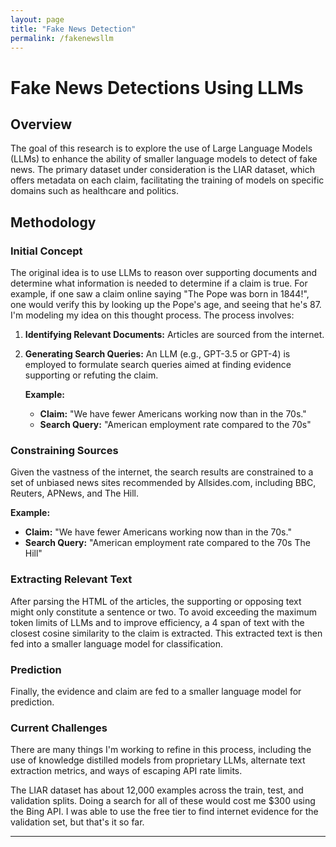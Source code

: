 ```yaml
---
layout: page
title: "Fake News Detection"
permalink: /fakenewsllm
---
```


# Fake News Detections Using LLMs


## Overview

The goal of this research is to explore the use of Large Language Models (LLMs) to enhance the ability of smaller language models to detect of fake news. The primary dataset under consideration is the LIAR dataset, which offers metadata on each claim, facilitating the training of models on specific domains such as healthcare and politics.

## Methodology

### Initial Concept

The original idea is to use LLMs to reason over supporting documents and determine what information is needed to determine if a claim is true. For example, if one saw a claim online saying "The Pope was born in 1844!", one would verify this by looking up the Pope's age, and seeing that he's 87. I'm modeling my idea on this thought process.  The process involves:

1. **Identifying Relevant Documents:** Articles are sourced from the internet.
2. **Generating Search Queries:** An LLM (e.g., GPT-3.5 or GPT-4) is employed to formulate search queries aimed at finding evidence supporting or refuting the claim.

    **Example:**
    - **Claim:** "We have fewer Americans working now than in the 70s."
    - **Search Query:** "American employment rate compared to the 70s"

### Constraining Sources

Given the vastness of the internet, the search results are constrained to a set of unbiased news sites recommended by Allsides.com, including BBC, Reuters, APNews, and The Hill.

**Example:**
- **Claim:** "We have fewer Americans working now than in the 70s."
- **Search Query:** "American employment rate compared to the 70s The Hill"

### Extracting Relevant Text

After parsing the HTML of the articles, the supporting or opposing text might only constitute a sentence or two. To avoid exceeding the maximum token limits of LLMs and to improve efficiency, a 4 span of text with the closest cosine similarity to the claim is extracted. This extracted text is then fed into a smaller language model for classification.

### Prediction

Finally, the evidence and claim are fed to a smaller language model for prediction.

### Current Challenges

There are many things I'm working to refine in this process, including the use of knowledge distilled models from proprietary LLMs, alternate text extraction metrics, and ways of escaping API rate limits.

The LIAR dataset has about 12,000 examples across the train, test, and validation splits. Doing a search for all of these would cost me $300 using the Bing API. I was able to use the free tier to find internet evidence for the validation set, but that's it so far.
  

---


